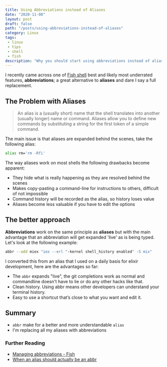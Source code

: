 ```yaml
---
title: Using Abbreviations instead of Aliases
date: "2020-11-08"
layout: post
draft: false
path: "/posts/using-abbreviations-instead-of-aliases"
category: Linux
tags:
 - linux
 - tips
 - shell
 - fish
description: "Why you should start using abbreviations instead of aliases"
---
```

<!--A great alternative to aliases-->
I recently came across one of [Fish shell](https://github.com/fish-shell/fish-shell) best and likely most underrated features, **abbreviations**; a great alternative to **aliases** and dare I say a full replacement. 

## The Problem with Aliases

> An alias is a (usually short) name that the shell translates into another (usually longer) name or command. Aliases allow you to define new commands by substituting a string for the first token of a simple command.

The main issue is that aliases are expanded behind the scenes, take the following alias:

```bash
alias rm='rm -Rfi'
```

The way aliases work on most shells the following drawbacks become apparent:

- They hide what is really happening as they are resolved behind the scenes
- Makes copy-pasting a command-line for instructions to others, difficult of not impossible
- Command history will be recorded as the alias, so history loses value
- Aliases become less valuable if you have to edit the options

## The better approach

**Abbreviations** work on the same principle as **aliases** but with the main advantage that an abbreviation will get expanded 'live' as is being typed. Let's look at the following example:

```bash
abbr --add miex "iex --erl "-kernel shell_history enabled" -S mix"
```

I converted this from an alias that I used on a daily basis for elixir development, here are the advantages so far:

- The `abbr` expands "live", the git completions work as normal and commandline doesn't have to lie or do any other hacks like that.
- Clean history. Using abbr means other developers can understand your terminal history.
- Easy to use a shortcut that’s close to what you want and edit it.

## Summary

- `abbr` make for a better and more understandable `alias`
- I'm replacing all my aliases with abbreviations 

### Further Reading 

- [Managing abbreviations - Fish](https://fishshell.com/docs/current/cmds/abbr.html)
- [When an alias should actually be an abbr](https://www.sean.sh/log/when-an-alias-should-actually-be-an-abbr/)
